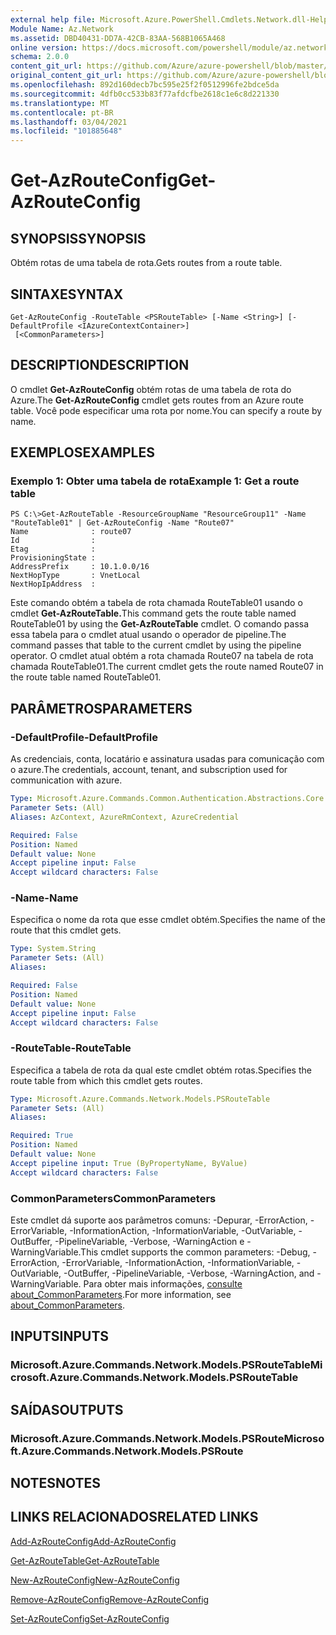 ```yaml
---
external help file: Microsoft.Azure.PowerShell.Cmdlets.Network.dll-Help.xml
Module Name: Az.Network
ms.assetid: DBD40431-DD7A-42CB-83AA-568B1065A468
online version: https://docs.microsoft.com/powershell/module/az.network/get-azrouteconfig
schema: 2.0.0
content_git_url: https://github.com/Azure/azure-powershell/blob/master/src/Network/Network/help/Get-AzRouteConfig.md
original_content_git_url: https://github.com/Azure/azure-powershell/blob/master/src/Network/Network/help/Get-AzRouteConfig.md
ms.openlocfilehash: 892d160decb7bc595e25f2f0512996fe2bdce5da
ms.sourcegitcommit: 4dfb0cc533b83f77afdcfbe2618c1e6c8d221330
ms.translationtype: MT
ms.contentlocale: pt-BR
ms.lasthandoff: 03/04/2021
ms.locfileid: "101885648"
---
```

# <span data-ttu-id="448e4-101">Get-AzRouteConfig</span><span class="sxs-lookup"><span data-stu-id="448e4-101">Get-AzRouteConfig</span></span>

## <span data-ttu-id="448e4-102">SYNOPSIS</span><span class="sxs-lookup"><span data-stu-id="448e4-102">SYNOPSIS</span></span>
<span data-ttu-id="448e4-103">Obtém rotas de uma tabela de rota.</span><span class="sxs-lookup"><span data-stu-id="448e4-103">Gets routes from a route table.</span></span>

## <span data-ttu-id="448e4-104">SINTAXE</span><span class="sxs-lookup"><span data-stu-id="448e4-104">SYNTAX</span></span>

```
Get-AzRouteConfig -RouteTable <PSRouteTable> [-Name <String>] [-DefaultProfile <IAzureContextContainer>]
 [<CommonParameters>]
```

## <span data-ttu-id="448e4-105">DESCRIPTION</span><span class="sxs-lookup"><span data-stu-id="448e4-105">DESCRIPTION</span></span>
<span data-ttu-id="448e4-106">O cmdlet **Get-AzRouteConfig** obtém rotas de uma tabela de rota do Azure.</span><span class="sxs-lookup"><span data-stu-id="448e4-106">The **Get-AzRouteConfig** cmdlet gets routes from an Azure route table.</span></span>
<span data-ttu-id="448e4-107">Você pode especificar uma rota por nome.</span><span class="sxs-lookup"><span data-stu-id="448e4-107">You can specify a route by name.</span></span>

## <span data-ttu-id="448e4-108">EXEMPLOS</span><span class="sxs-lookup"><span data-stu-id="448e4-108">EXAMPLES</span></span>

### <span data-ttu-id="448e4-109">Exemplo 1: Obter uma tabela de rota</span><span class="sxs-lookup"><span data-stu-id="448e4-109">Example 1: Get a route table</span></span>
```
PS C:\>Get-AzRouteTable -ResourceGroupName "ResourceGroup11" -Name "RouteTable01" | Get-AzRouteConfig -Name "Route07"
Name              : route07
Id                : 
Etag              : 
ProvisioningState : 
AddressPrefix     : 10.1.0.0/16
NextHopType       : VnetLocal
NextHopIpAddress  :
```

<span data-ttu-id="448e4-110">Este comando obtém a tabela de rota chamada RouteTable01 usando o cmdlet **Get-AzRouteTable.**</span><span class="sxs-lookup"><span data-stu-id="448e4-110">This command gets the route table named RouteTable01 by using the **Get-AzRouteTable** cmdlet.</span></span>
<span data-ttu-id="448e4-111">O comando passa essa tabela para o cmdlet atual usando o operador de pipeline.</span><span class="sxs-lookup"><span data-stu-id="448e4-111">The command passes that table to the current cmdlet by using the pipeline operator.</span></span>
<span data-ttu-id="448e4-112">O cmdlet atual obtém a rota chamada Route07 na tabela de rota chamada RouteTable01.</span><span class="sxs-lookup"><span data-stu-id="448e4-112">The current cmdlet gets the route named Route07 in the route table named RouteTable01.</span></span>

## <span data-ttu-id="448e4-113">PARÂMETROS</span><span class="sxs-lookup"><span data-stu-id="448e4-113">PARAMETERS</span></span>

### <span data-ttu-id="448e4-114">-DefaultProfile</span><span class="sxs-lookup"><span data-stu-id="448e4-114">-DefaultProfile</span></span>
<span data-ttu-id="448e4-115">As credenciais, conta, locatário e assinatura usadas para comunicação com o azure.</span><span class="sxs-lookup"><span data-stu-id="448e4-115">The credentials, account, tenant, and subscription used for communication with azure.</span></span>

```yaml
Type: Microsoft.Azure.Commands.Common.Authentication.Abstractions.Core.IAzureContextContainer
Parameter Sets: (All)
Aliases: AzContext, AzureRmContext, AzureCredential

Required: False
Position: Named
Default value: None
Accept pipeline input: False
Accept wildcard characters: False
```

### <span data-ttu-id="448e4-116">-Name</span><span class="sxs-lookup"><span data-stu-id="448e4-116">-Name</span></span>
<span data-ttu-id="448e4-117">Especifica o nome da rota que esse cmdlet obtém.</span><span class="sxs-lookup"><span data-stu-id="448e4-117">Specifies the name of the route that this cmdlet gets.</span></span>

```yaml
Type: System.String
Parameter Sets: (All)
Aliases:

Required: False
Position: Named
Default value: None
Accept pipeline input: False
Accept wildcard characters: False
```

### <span data-ttu-id="448e4-118">-RouteTable</span><span class="sxs-lookup"><span data-stu-id="448e4-118">-RouteTable</span></span>
<span data-ttu-id="448e4-119">Especifica a tabela de rota da qual este cmdlet obtém rotas.</span><span class="sxs-lookup"><span data-stu-id="448e4-119">Specifies the route table from which this cmdlet gets routes.</span></span>

```yaml
Type: Microsoft.Azure.Commands.Network.Models.PSRouteTable
Parameter Sets: (All)
Aliases:

Required: True
Position: Named
Default value: None
Accept pipeline input: True (ByPropertyName, ByValue)
Accept wildcard characters: False
```

### <span data-ttu-id="448e4-120">CommonParameters</span><span class="sxs-lookup"><span data-stu-id="448e4-120">CommonParameters</span></span>
<span data-ttu-id="448e4-121">Este cmdlet dá suporte aos parâmetros comuns: -Depurar, -ErrorAction, -ErrorVariable, -InformationAction, -InformationVariable, -OutVariable, -OutBuffer, -PipelineVariable, -Verbose, -WarningAction e -WarningVariable.</span><span class="sxs-lookup"><span data-stu-id="448e4-121">This cmdlet supports the common parameters: -Debug, -ErrorAction, -ErrorVariable, -InformationAction, -InformationVariable, -OutVariable, -OutBuffer, -PipelineVariable, -Verbose, -WarningAction, and -WarningVariable.</span></span> <span data-ttu-id="448e4-122">Para obter mais informações, [consulte about_CommonParameters](http://go.microsoft.com/fwlink/?LinkID=113216).</span><span class="sxs-lookup"><span data-stu-id="448e4-122">For more information, see [about_CommonParameters](http://go.microsoft.com/fwlink/?LinkID=113216).</span></span>

## <span data-ttu-id="448e4-123">INPUTS</span><span class="sxs-lookup"><span data-stu-id="448e4-123">INPUTS</span></span>

### <span data-ttu-id="448e4-124">Microsoft.Azure.Commands.Network.Models.PSRouteTable</span><span class="sxs-lookup"><span data-stu-id="448e4-124">Microsoft.Azure.Commands.Network.Models.PSRouteTable</span></span>

## <span data-ttu-id="448e4-125">SAÍDAS</span><span class="sxs-lookup"><span data-stu-id="448e4-125">OUTPUTS</span></span>

### <span data-ttu-id="448e4-126">Microsoft.Azure.Commands.Network.Models.PSRoute</span><span class="sxs-lookup"><span data-stu-id="448e4-126">Microsoft.Azure.Commands.Network.Models.PSRoute</span></span>

## <span data-ttu-id="448e4-127">NOTES</span><span class="sxs-lookup"><span data-stu-id="448e4-127">NOTES</span></span>

## <span data-ttu-id="448e4-128">LINKS RELACIONADOS</span><span class="sxs-lookup"><span data-stu-id="448e4-128">RELATED LINKS</span></span>

[<span data-ttu-id="448e4-129">Add-AzRouteConfig</span><span class="sxs-lookup"><span data-stu-id="448e4-129">Add-AzRouteConfig</span></span>](./Add-AzRouteConfig.md)

[<span data-ttu-id="448e4-130">Get-AzRouteTable</span><span class="sxs-lookup"><span data-stu-id="448e4-130">Get-AzRouteTable</span></span>](./Get-AzRouteTable.md)

[<span data-ttu-id="448e4-131">New-AzRouteConfig</span><span class="sxs-lookup"><span data-stu-id="448e4-131">New-AzRouteConfig</span></span>](./New-AzRouteConfig.md)

[<span data-ttu-id="448e4-132">Remove-AzRouteConfig</span><span class="sxs-lookup"><span data-stu-id="448e4-132">Remove-AzRouteConfig</span></span>](./Remove-AzRouteConfig.md)

[<span data-ttu-id="448e4-133">Set-AzRouteConfig</span><span class="sxs-lookup"><span data-stu-id="448e4-133">Set-AzRouteConfig</span></span>](./Set-AzRouteConfig.md)



